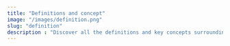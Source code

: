 ```yaml
---
title: "Definitions and concept"
image: "/images/definition.png" 
slug: "definition"
description : "Discover all the definitions and key concepts surrounding our project "
---
```

